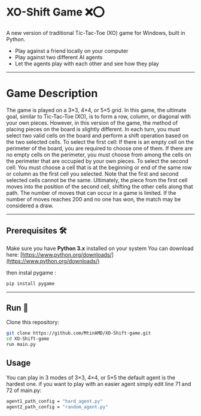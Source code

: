 # XO-Shift Game ❌⭕️

A new version of traditional Tic-Tac-Toe (XO) game for Windows, built in Python.
- Play against a friend locally on your computer
- Play against two different AI agents
- Let the agents play with each other and see how they play

---

# Game Description

The game is played on a 3×3, 4×4, or 5×5 grid.
In this game, the ultimate goal, similar to Tic-Tac-Toe (XO), is to form a row, column, or diagonal with your own pieces. However, in this version of the game, the method of placing pieces on the board is slightly different.
In each turn, you must select two valid cells on the board and perform a shift operation based on the two selected cells.
To select the first cell: If there is an empty cell on the perimeter of the board, you are required to choose one of them. If there are no empty cells on the perimeter, you must choose from among the cells on the perimeter that are occupied by your own pieces.
To select the second cell: You must choose a cell that is at the beginning or end of the same row or column as the first cell you selected.
Note that the first and second selected cells cannot be the same.
Ultimately, the piece from the first cell moves into the position of the second cell, shifting the other cells along that path.
The number of moves that can occur in a game is limited. If the number of moves reaches 200 and no one has won, the match may be considered a draw.

---

## Prerequisites 🛠️

Make sure you have **Python 3.x** installed on your system
You can download here: [https://www.python.org/downloads/](https://www.python.org/downloads/)

then instal pygame :
```bash
pip install pygame
```

---

## Run 💾

Clone this repository:

```bash
git clone https://github.com/MtinAMD/XO-Shift-game.git
cd XO-Shift-game
run main.py
```

## Usage

You can play in 3 modes of 3×3, 4×4, or 5×5
the default agent is the hardest one.
if you want to play with an easier agent simply edit line 71 and 72 of main.py:
```bash
agent1_path_config = "hard_agent.py"
agent2_path_config = "random_agent.py"
```
